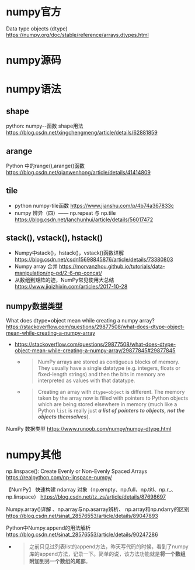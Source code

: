 
# numpy官方

Data type objects (dtype) https://numpy.org/doc/stable/reference/arrays.dtypes.html

# numpy源码

# numpy语法

## shape
python: numpy--函数 shape用法 https://blog.csdn.net/xingchengmeng/article/details/62881859

## arange
Python 中的range(),arange()函数 https://blog.csdn.net/qianwenhong/article/details/41414809

## tile
- python numpy-tile函数 https://www.jianshu.com/p/4b74a367833c
- numpy 辨异（四）—— np.repeat 与 np.tile https://blog.csdn.net/lanchunhui/article/details/56017472

## stack(), vstack(), hstack()
- Numpy中stack()，hstack()，vstack()函数详解 https://blog.csdn.net/csdn15698845876/article/details/73380803
- Numpy array 合并 https://morvanzhou.github.io/tutorials/data-manipulation/np-pd/2-6-np-concat/
- 从数组到矩阵的迹，NumPy常见使用大总结 https://www.jiqizhixin.com/articles/2017-10-28

## numpy数据类型

What does dtype=object mean while creating a numpy array? https://stackoverflow.com/questions/29877508/what-does-dtype-object-mean-while-creating-a-numpy-array
- https://stackoverflow.com/questions/29877508/what-does-dtype-object-mean-while-creating-a-numpy-array/29877845#29877845
  * > NumPy arrays are stored as contiguous blocks of memory. They usually have a single datatype (e.g. integers, floats or fixed-length strings) and then the bits in memory are interpreted as values with that datatype.
  * > Creating an array with `dtype=object` is different. The memory taken by the array now is filled with pointers to Python objects which are being stored elsewhere in memory (much like a Python `list` is really just ***a list of pointers to objects, not the objects themselves***).

NumPy 数据类型 https://www.runoob.com/numpy/numpy-dtype.html

# numpy其他

np.linspace(): Create Evenly or Non-Evenly Spaced Arrays https://realpython.com/np-linspace-numpy/

【NumPy】 快速构建 ndarray 对象（np.empty、np.full、np.titl、np.r_、np.linspace） https://blog.csdn.net/tz_zs/article/details/87698697

Numpy.array()详解 、np.array与np.asarray辨析、 np.array和np.ndarry的区别 https://blog.csdn.net/sinat_28576553/article/details/89047893

Python中Numpy.append的用法解析 https://blog.csdn.net/sinat_28576553/article/details/90247286
- > 之前只见过列表list的append方法，昨天写代码的时候，看到了numpy库的append方法，记录一下。简单的说，该方法功能就是**将一个数组附加到另一个数组的尾部**。
